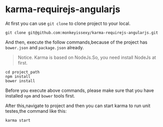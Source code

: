 # karma-requirejs-angularjs

At first you can use `git clone` to clone project to your local.

```
git clone git@github.com:monkeyissexy/karma-requirejs-angularjs.git
```

And then, execute the follow commands,because of the project has `bower.json` and `package.json` already.

> Notice. Karma is based on NodeJs.So, you need install NodeJs at first.

```
cd project_path
npm install
bower install
```

Before you execute above commands, please make sure that you have installed `npm` and `bower` tools first.


After this,navigate to project and then you can start karma to run unit testes,the command like this:

```
karma start 
```
